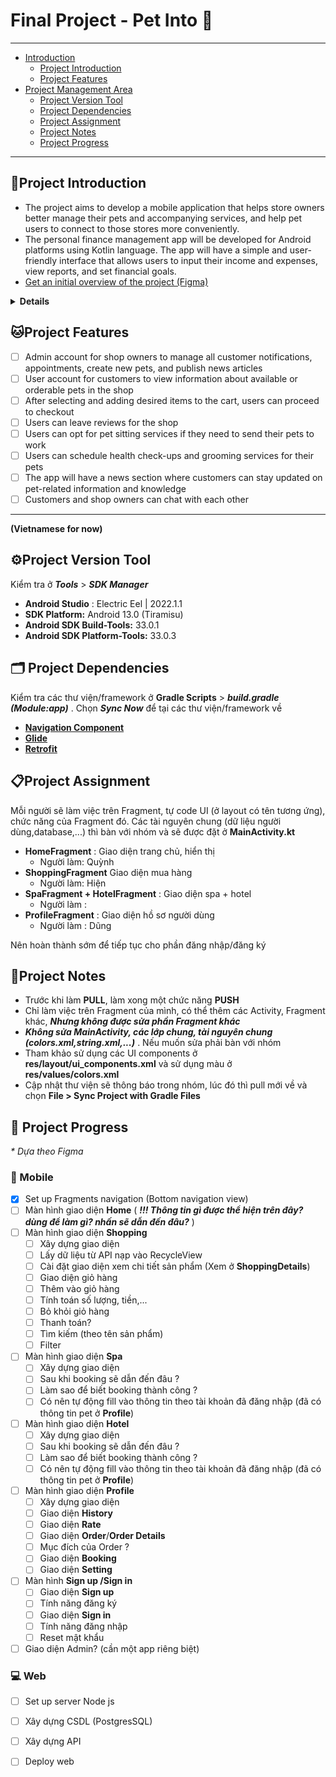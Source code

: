 # Final Project - Pet Into 🐾
<hr>

- [Introduction](#project-introduction)
  - [Project Introduction](#project-introduction)
  - [Project Features](#project-features)
- [Project Management Area](#%EF%B8%8Fproject-version-tool)
  - [Project Version Tool](#%EF%B8%8Fproject-version-tool)
  - [Project Dependencies](#%EF%B8%8F-project-dependencies)
  - [Project Assignment](#project-assignment)
  - [Project Notes](#project-notes)
  - [Project Progress](#-project-progress)
<hr>

##  🐶Project Introduction
- The project aims to develop a mobile application that helps store owners better manage their pets and accompanying services, and help pet users to connect to those stores more conveniently. 
- The personal finance management app will be developed for Android platforms using Kotlin language. The app will have a simple and user-friendly interface that allows users to input their income and expenses, view reports, and set financial goals.
- [Get an initial overview of the project (Figma)](https://www.figma.com/file/9wqdJtfTQzIUkpJq1iSCom/Untitled?node-id=0%3A1&t=39MwhdTUMpNLvlgq-1)

<details>
    <summary> <b>Details</b> </summary>
    <ul>
        <li><b>Course</b> : CSC13009 – Mobile Application Development </li>
        <li><b>Group ID</b> : 9</li>
        <li><b>Group Name</b> : Mobye</li>
        <li> <b>Members:</b>
        <table style="width:100%">
  <tr >
    <th><b>ID</b></th>
    <th><b>Student ID</b></th> 
    <th><b>Fullname</b></th>
  </tr>
  <tr>
    <td>1</td>
    <td>20127473</td>
    <td>Vũ Đức Dũng</td>
  </tr>
  <tr>
    <td>2</td>
    <td>20127495</td>
    <td>Thái Chí Hiện</td>
  </tr>
  <tr>
    <td>3</td>
    <td>20127060</td>
    <td>Nguyễn Duy Niên</td>
  </tr>
   <tr>
    <td>4</td>
    <td>20127306</td>
    <td>Nguyễn Nhật Quỳnh</td>
  </tr>
</table></li>
    </ul>
    </details>
    
## 🐱Project Features
- [ ]  Admin account for shop owners to manage all customer notifications, appointments, create new pets, and publish news articles
- [ ] User account for customers to view information about available or orderable pets in the shop
- [ ] After selecting and adding desired items to the cart, users can proceed to checkout
- [ ] Users can leave reviews for the shop
- [ ] Users can opt for pet sitting services if they need to send their pets to work
- [ ] Users can schedule health check-ups and grooming services for their pets
- [ ] The app will have a news section where customers can stay updated on pet-related information and knowledge
- [ ]  Customers and shop owners can chat with each other
<hr>

**(Vietnamese for now)**
##  ⚙️Project Version Tool
Kiểm tra ở  ***Tools*** > ***SDK Manager***
- **Android Studio** : Electric Eel | 2022.1.1
- **SDK Platform:** Android 13.0 (Tiramisu)
- **Android SDK Build-Tools:** 33.0.1
- **Android SDK Platform-Tools:** 33.0.3
## 🗂️ Project Dependencies
Kiểm tra các thư viện/framework ở **Gradle Scripts** > ***build.gradle (Module:app)*** . Chọn ***Sync Now*** để tại các thư viện/framework về
- [**Navigation Component**](https://developer.android.com/guide/navigation/navigation-getting-started)
- [**Glide**](https://github.com/bumptech/glide)
- [**Retrofit**](https://github.com/square/retrofit)
## 📋Project Assignment
Mỗi người sẽ làm việc trên Fragment, tự code UI (ở layout có tên tương ứng), chức năng của Fragment đó. Các tài nguyên chung (dữ liệu người dùng,database,...) thì bàn với nhóm và sẽ được đặt ở **MainActivity.kt**
- **HomeFragment** : Giao diện trang chủ, hiển thị
  - Người làm: Quỳnh
- **ShoppingFragment** Giao diện mua hàng
  - Người làm: Hiện
- **SpaFragment + HotelFragment** : Giao diện spa + hotel
  - Người làm :
- **ProfileFragment** : Giao diện hồ sơ người dùng 
  - Người làm : Dũng
 
Nên hoàn thành sớm để tiếp tục cho phần đăng nhập/đăng ký
## 📌Project Notes
- Trước khi làm **PULL**, làm xong một chức năng **PUSH**
- Chỉ làm việc trên Fragment của mình, có thể thêm các Activity, Fragment khác, ***Nhưng không được sửa phần Fragment khác***
- ***Không sửa MainActivity, các lớp chung, tài nguyên chung (colors.xml,string.xml,...)*** . Nếu muốn sửa phải bàn với nhóm
- Tham khảo sử dụng các UI components ở **res/layout/ui_components.xml** và sử dụng màu ở **res/values/colors.xml**
- Cập nhật thư viện sẽ thông báo trong nhóm, lúc đó thì pull mới về và chọn **File > Sync Project with Gradle Files**

##  📍 Project Progress
  _* Dựa theo Figma_
  ### 📱 Mobile
- [X] Set up Fragments navigation (Bottom navigation view)
- [ ] Màn hình giao diện **Home** ( ***!!! Thông tin gì được thể hiện trên đây? dùng để làm gì? nhấn sẽ dẫn đến đâu?*** )
- [ ] Màn hình giao diện **Shopping** 
  - [ ] Xây dựng giao diện
  - [ ] Lấy dữ liệu từ API nạp vào RecycleView
  - [ ] Cài đặt giao diện xem chi tiết sản phẩm (Xem ở **ShoppingDetails**)
  - [ ] Giao diện giỏ hàng
  - [ ] Thêm vào giỏ hàng
  - [ ] Tính toán số lượng, tiền,...
  - [ ] Bỏ khỏi giỏ hàng
  - [ ] Thanh toán?
  - [ ] Tìm kiếm (theo tên sản phẩm)
  - [ ] Filter
- [ ] Màn hình giao diện **Spa**
  - [ ] Xây dựng giao diện
  - [ ] Sau khi booking sẽ dẫn đến đâu ?
  - [ ] Làm sao để biết booking thành công ?
  - [ ] Có nên tự động fill vào thông tin theo tài khoản đã đăng nhập (đã có thông tin pet ở **Profile**)
- [ ] Màn hình giao diện **Hotel**
  - [ ] Xây dựng giao diện
  - [ ] Sau khi booking sẽ dẫn đến đâu ?
  - [ ] Làm sao để biết booking thành công ?
  - [ ] Có nên tự động fill vào thông tin theo tài khoản đã đăng nhập (đã có thông tin pet ở **Profile**)
- [ ] Màn hình giao diện **Profile**
  - [ ] Xây dựng giao diện
  - [ ] Giao diện **History**
  - [ ] Giao diện **Rate**
  - [ ] Giao diện **Order**/**Order Details**
  - [ ] Mục đích của Order ?
  - [ ] Giao diện **Booking**
  - [ ] Giao diện **Setting**
- [ ] Màn hình **Sign up /Sign in**
  - [ ] Giao diện **Sign up**
  - [ ] Tính năng đăng ký
  - [ ] Giao diện **Sign in**
  - [ ] Tính năng đăng nhập
  - [ ] Reset mật khẩu
- [ ] Giao diện Admin? (cần một app riêng biệt)

### 💻 Web
- [ ] Set up server Node js
- [ ] Xây dựng CSDL (PostgresSQL)
- [ ] Xây dựng API
- [ ] Deploy web

